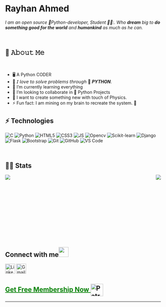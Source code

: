 # Rayhan Ahmed

<p>
  <em>
    I am an open source 🐍Python-developer, Student 👨‍🎓:. Who <b>dream</b> big to <b>do something good for the world</b> and 
    <b>humankind</b> as much as he can.
  </em>  
</p>

<br>

## :book: 𝙰𝚋𝚘𝚞𝚝 𝙼𝚎

<br>
<ul>
  <li>🖥  A Python CODER</li>
  <li>🤔  𝘐 𝘭𝘰𝘷𝘦 𝘵𝘰 𝘴𝘰𝘭𝘷𝘦 𝘱𝘳𝘰𝘣𝘭𝘦𝘮𝘴 𝘵𝘩𝘳𝘰𝘶𝘨𝘩  🐍 <b><i>PYTHON</i></b>.</li>
  <li>🌱 I’m currently learning everything </li>
  <li>👯 I’m looking to collaborate in 🐍 Python Projects</li>
  <li>🥅 I want to create something new with touch of Physics.</li>
  <li>⚡ Fun fact: I am mining on my brain to recreate the system. 🎨</li>
</ul>
  
## ⚡ Technologies
![C](https://img.shields.io/badge/-C-black?style=flat-square&logo=C)
![Python](https://img.shields.io/badge/-Python-black?style=flat-square&logo=Python)
![HTML5](https://img.shields.io/badge/-HTML5-E34F26?style=flat-square&logo=html5&logoColor=white)
![CSS3](https://img.shields.io/badge/-CSS3-1572B6?style=flat-square&logo=css3)
![JS](https://img.shields.io/badge/-JS-F7DF1E?style=flat-square&logo=javascript&logoColor=black)
![Opencv](https://img.shields.io/badge/-Opencv-1572B6?style=flat-square&logo=opencv)
![Scikit-learn](https://img.shields.io/badge/-Scikitlearn-1572B6?style=flat-square&logo=scikitlearn)
![Django](https://img.shields.io/badge/-Django-1572B6?style=flat-square&logo=Django)
![Flask](https://img.shields.io/badge/-Flask-1572B6?style=flat-square&logo=Flask)
![Bootstrap](https://img.shields.io/badge/-Bootstrap-1572B6?style=flat-square&logo=Bootstrap)
![Git](https://img.shields.io/badge/-Git-181717?style=flat-square&logo=git)
![GitHub](https://img.shields.io/badge/-GitHub-181717?style=flat-square&logo=github)
![VS Code](https://img.shields.io/badge/-VSCode-%23007ACC?style=flat-square&logo=visual-studio-code)

<br>

## 🏃‍♂️ Stats
<p>
  <a href="https://github.com/ixink" title="Profile">
    <img align="left" src="https://github-readme-stats.vercel.app/api?username=ixink&show_icons=true&theme=dark#gh-dark-mode-only">
  </a>
 </p>
 <p>
  <a href="https://github.com/ixink">
  <img align="right" src="https://github-readme-stats.vercel.app/api/top-langs/?username=ixink&layout=compact&heme=dark#gh-dark-mode-only"/>
  </a>
</p>

<br><br><br>
<br><br><br>
<br><br><br>
<br><br><br>


## Connect with me<img src="https://github.com/TheDudeThatCode/TheDudeThatCode/blob/master/Assets/Handshake.gif" height="32px">

  [<img src="https://github.com/TheDudeThatCode/TheDudeThatCode/blob/master/Assets/Linkedin.svg" alt="Linkedin Logo" width="32">](https://www.linkedin.com/in/rayhan-ahmed-uiu/)  [<img src="https://github.com/TheDudeThatCode/TheDudeThatCode/blob/master/Assets/Gmail.svg" alt="Gmail logo" height="32">](mailto:rayhan.fea@gmail.com)  


<h2>
  <a href="https://www.patreon.com/RayhanAhmed" target="_blank" style="text-decoration: underline; color: green;">
    Get Free Membership Now
  </a>
  <a href="https://www.patreon.com/RayhanAhmed" target="_blank">
  <img src="https://upload.wikimedia.org/wikipedia/commons/9/94/Patreon_logo.svg" alt="Patreon" height="40" style="vertical-align: middle;">
</a>

</h2>


--------------------------
